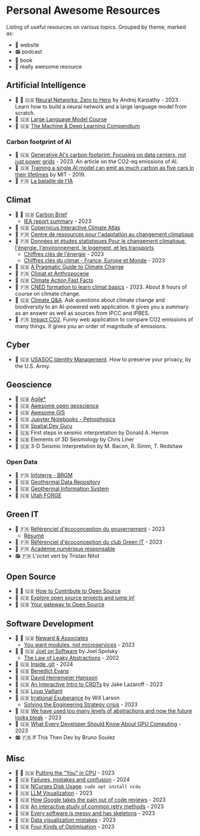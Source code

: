 # Personal Awesome Resources
Listing of useful resources on various topics.
Grouped by theme, marked as:
- :link:      website
- :radio:     podcast
- :blue_book: book
- :gem:       really awesome resource

## Artificial Intelligence
- :gem: :link:      :uk: [Neural Networks: Zero to Hero](https://github.com/karpathy/nn-zero-to-hero) by Andrej Karpathy - 2023. Learn how to build a neural network and a large language model from scratch.
- :link:            :uk: [Large Language Model Course](https://github.com/mlabonne/llm-course/tree/main)
- :link:            :uk: [The Machine & Deep Learning Compendium](https://oricohen.gitbook.io/machine-and-deep-learning-compendium/)

### Carbon footprint of AI
- :link:            :uk: [Generative AI's carbon footprint: Focusing on data centers, not just power grids](https://www.96layers.ai/p/generative-ai-carbon-emissions-and) - 2023. An article on the CO2-eq emissions of AI.
- :link:            :uk: [Training a single AI model can emit as much carbon as five cars in their lifetimes](https://www.technologyreview.com/2019/06/06/239031/training-a-single-ai-model-can-emit-as-much-carbon-as-five-cars-in-their-lifetimes) by MIT - 2019.
- :link:            :fr: [La bataille de l'IA](https://batailledelia.org/)

## Climat
- :gem: :link:      :uk: [Carbon Brief](https://www.carbonbrief.org/)
  - [IEA report summary](https://www.carbonbrief.org/analysis-global-co2-emissions-could-peak-as-soon-as-2023-iea-data-reveals/) - 2023
- :link:            :uk: [Copernicus Interactive Climate Atlas](https://atlas.climate.copernicus.eu/atlas)
- :link:            :fr: [Centre de ressources pour l'adaptation au changement climatique](https://www.adaptation-changement-climatique.gouv.fr/)
- :link:            :fr: [Données et études statistiques Pour le changement climatique, l'énergie, l'environnement, le logement, et les transports](https://www.statistiques.developpement-durable.gouv.fr/)
  - [Chiffres clés de l'énergie](https://www.statistiques.developpement-durable.gouv.fr/edition-numerique/chiffres-cles-energie-2023/) - 2023
  - [Chiffres clés du climat - France, Europe et Monde](https://www.statistiques.developpement-durable.gouv.fr/chiffres-cles-du-climat-france-europe-et-monde-edition-2023) - 2023
- :link:            :uk: [A Pragmatic Guide to Climate Change](https://oliviercorradi.com/climate-change/)
- :link:            :fr: [Climat et Anthropocene](https://climatanthropocene.com/)
- :link:            :uk: [Climate Action Fast Facts](https://www.un.org/en/climatechange/science/key-findings)
- :link:            :fr: [CNED formation to learn climat basics](https://climat.cned.fr/formations/) - 2023. About 8 hours of course on climate change.
- :link:            :uk: [Climate Q&A](https://huggingface.co/spaces/Ekimetrics/climate-question-answering). Ask questions about climate change and biodiversity to an AI-powered web application. It gives you a summary as an answer as well as sources from IPCC and IPBES.
- :link:            :fr: [Impact CO2](https://datagir.ademe.fr/apps/impact-co2/). Funny web application to compare CO2 emissions of many things. It gives you an order of magnitude of emissions.

## Cyber
- :link:            :uk: [USASOC Identity Management](https://www.soc.mil/IdM/publications/IdMpubs.html). How to preserve your privacy, by the U.S. Army.

## Geoscience
- :link:            :uk: [Agile*](https://agilescientific.com/)
- :link:            :uk: [Awesome open geoscience](https://github.com/softwareunderground/awesome-open-geoscience)
- :link:            :uk: [Awesome GIS](https://github.com/sshuair/awesome-gis)
- :link:            :uk: [Jupyter Notebooks - Petrophysics](https://github.com/andymcdgeo/Petrophysics-Python-Series/tree/master)
- :link:            :uk: [Spatial Dev Guru](https://spatial-dev.guru/)
- :blue_book:       :uk: First steps in seismic interpretation by Donald A. Herron
- :blue_book:       :uk: Elements of 3D Seismology by Chris Liner
- :blue_book:       :uk: 3-D Seismic Interpretation by M. Bacon, R. Simm, T. Redshaw

### Open Data
- :link:            :fr: [Infoterre - BRGM](http://infoterre.brgm.fr/viewer/MainTileForward.do)
- :link:            :uk: [Geothermal Data Repository](https://gdr.openei.org/data_lakes)
- :link:            :uk: [Geothermal Information System](https://www.geotis.de/homepage/GeotIS-Startpage)
- :link:            :uk: [Utah FORGE](https://utahforge.com/project-data-dashboard/)

## Green IT
- :link:            :fr: [Référenciel d'écoconception du gouvernement](https://ecoresponsable.numerique.gouv.fr/publications/referentiel-general-ecoconception/) - 2023
    - [Résumé](green-it/referentiel-general-ecoconception.md)
- :link:            :fr: [Référenciel d'écoconception du club Green IT](https://club.greenit.fr/referentiel.html) - 2023
- :link:            :fr: [Académie numérique responsable](https://www.academie-nr.org/)
- :radio:           :fr: L'octet vert by Tristan Nitot

## Open Source
- :gem: :link:      :uk: [How to Contribute to Open Source](https://opensource.guide/how-to-contribute/)
- :link:            :uk: [Explore open source projects and jump in!](https://up-for-grabs.net/#/)
- :link:            :uk: [Your gateway to Open Source](https://www.verto.sh/)

## Software Development
- :gem: :link:      :uk: [Neward & Associates](http://www.newardassociates.com/)
    - [You want modules, not microservices](https://blogs.newardassociates.com/blog/2023/you-want-modules-not-microservices.html) - 2023
- :gem: :link:      :uk: [Joel on Software](https://www.joelonsoftware.com/) by Joel Spolsky
    - [The Law of Leaky Abstractions](https://www.joelonsoftware.com/2002/11/11/the-law-of-leaky-abstractions/) - 2002
- :link:            :uk: [Inside .git](https://jvns.ca/blog/2024/01/26/inside-git/) - 2024
- :link:            :uk: [Benedict Evans](https://www.ben-evans.com/)
- :link:            :uk: [David Heinemeier Hansson](https://world.hey.com/dhh)
- :link:            :uk: [An Interactive Intro to CRDTs](https://jakelazaroff.com/words/an-interactive-intro-to-crdts/) by Jake Lazaroff - 2023
- :link:            :uk: [Loup Vaillant](https://loup-vaillant.fr/)
- :link:            :uk: [Irrational Exuberance](https://lethain.com/) by Will Larson
    - [Solving the Engineering Strategy crisis](https://lethain.com/solving-the-engineering-strategy-crisis/) - 2023
- :link:            :uk: [We have used too many levels of abstractions and now the future looks bleak](https://unixsheikh.com/articles/we-have-used-too-many-levels-of-abstractions-and-now-the-future-looks-bleak.html) - 2023
- :link:            :uk: [What Every Developer Should Know About GPU Computing](https://codeconfessions.substack.com/p/gpu-computing) - 2023
- :radio:           :fr: If This Then Dev by Bruno Soulez

## Misc
- :gem: :link:      :uk: [Putting the “You” in CPU](https://cpu.land/) - 2023
- :link:            :uk: [Failures, mistakes and confusion](https://blog.ignaskiela.eu/failures-mistakes-confusion.html) - 2024
- :link:            :uk: [NCurses Disk Usage](https://dev.yorhel.nl/ncdu). `sudo apt install ncdu`
- :link:            :uk: [LLM Visualization](https://bbycroft.net/llm) - 2023
- :link:            :uk: [How Google takes the pain out of code reviews](https://read.engineerscodex.com/p/how-google-takes-the-pain-out-of) - 2023
- :link:            :uk: [An interactive study of common retry methods](https://encore.dev/blog/retries) - 2023
- :link:            :uk: [Every software is messy and has skeletons](https://vadimkravcenko.com/shorts/every-app-has-its-skeletons/) - 2023
- :link:            :uk: [Data visualization mistakes](https://github.com/cxli233/FriendsDontLetFriends) - 2023
- :link:            :uk: [Four Kinds of Optimisation](https://tratt.net/laurie/blog/2023/four_kinds_of_optimisation.html) - 2023
